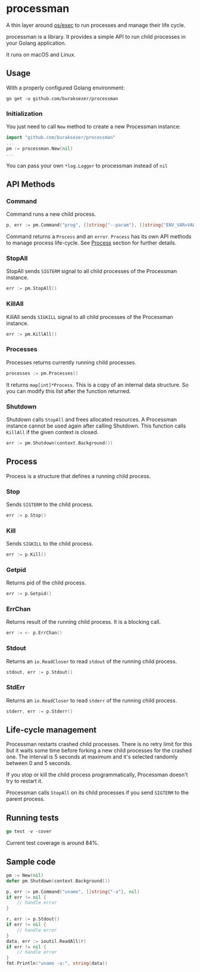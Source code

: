 # processman

A thin layer around [os/exec](https://golang.org/pkg/os/exec/) to run processes and manage their life cycle. 

processman is a library. It provides a simple API to run child processes in your Golang application. 

It runs on macOS and Linux.

## Usage

With a properly configured Golang environment:

```
go get -u github.com/buraksezer/processman
```

### Initialization

You just need to call `New` method to create a new Processman instance:

```go
import "github.com/buraksezer/processman"
...
pm := processman.New(nil)
...
```

You can pass your own `*log.Logger` to processman instead of `nil`

## API Methods

### Command

Command runs a new child process.

```go
p, err := pm.Command("prog", []string{"--param"}, []string{"ENV_VAR=VAL"})
```  

Command returns a `Process` and an `error`. `Process` has its own API methods to manage process life-cycle. 
See [Process](#process) section for further details.

### StopAll

StopAll sends `SIGTERM` signal to all child processes of the Processman instance.

```go
err := pm.StopAll()
```

### KillAll

KillAll sends `SIGKILL` signal to all child processes of the Processman instance.

```go
err := pm.KillAll()
```

### Processes

Processes returns currently running child processes. 

```go
processes := pm.Processes()
```

It returns `map[int]*Process`. This is a copy of an internal data structure. So you can modify this list after 
the function returned.

### Shutdown

Shutdown calls `StopAll` and frees allocated resources. A Processman instance cannot be used again after calling Shutdown.
This function calls `KillAll` if the given context is closed.

```go
err := pm.Shutdown(context.Background())
```

## Process

Process is a structure that defines a running child process. 

### Stop

Sends `SIGTERM` to the child process. 

```go
err := p.Stop()
```

### Kill

Sends `SIGKILL` to the child process. 

```go
err := p.Kill()
```

### Getpid

Returns pid of the child process.

```go
err := p.Getpid()
```

### ErrChan

Returns result of the running child process. It is a blocking call.

```go
err := <- p.ErrChan()
```

### Stdout

Returns an `io.ReadCloser` to read `stdout` of the running child process.

```go
stdout, err := p.Stdout()
```

### StdErr

Returns an `io.ReadCloser` to read `stderr` of the running child process.

```go
stderr, err := p.Stderr()
```

## Life-cycle management

Processman restarts crashed child processes. There is no retry limit for this but it waits some time before forking a 
new child processes for the crashed one. The interval is 5 seconds at maximum and it's selected randomly between 
0 and 5 seconds. 

If you stop or kill the child process programmatically, Processman doesn't try to restart it. 

Processman calls `StopAll` on its child processes if you send `SIGTERM` to the parent process.

## Running tests

```go
go test -v -cover
```

Current test coverage is around 84%. 

## Sample code

```go
pm := New(nil)
defer pm.Shutdown(context.Background())

p, err := pm.Command("uname", []string{"-a"}, nil)
if err != nil {
    // handle error
}

r, err := p.Stdout()
if err != nil {
    // handle error
}
data, err := ioutil.ReadAll(r)
if err != nil {
    // handle error
}
fmt.Println("uname -a:", string(data))
```